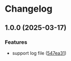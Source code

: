 # Changelog

## 1.0.0 (2025-03-17)


### Features

* support log file ([547ea31](https://github.com/wsdjeg/logger.nvim/commit/547ea31871f0cc2f6faeb517771d9b589d5eedcd))
